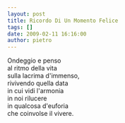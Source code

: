 ```yaml
---
layout: post
title: Ricordo Di Un Momento Felice
tags: []
date: 2009-02-11 16:16:00
author: pietro
---
```

Ondeggio e penso<br/>al ritmo della vita<br/>sulla lacrima d'immenso,<br/>rivivendo quella data<br/>in cui vidi l'armonia<br/>in noi rilucere<br/>in qualcosa d'euforia<br/>che coinvolse il vivere.
